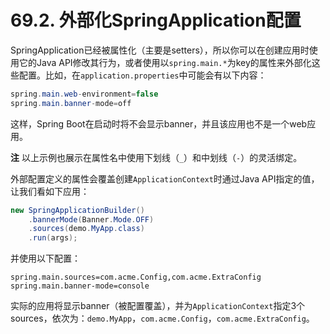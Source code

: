# 69.2. 外部化SpringApplication配置

SpringApplication已经被属性化（主要是setters），所以你可以在创建应用时使用它的Java API修改其行为，或者使用以`spring.main.*`为key的属性来外部化这些配置。比如，在`application.properties`中可能会有以下内容：

```java
spring.main.web-environment=false
spring.main.banner-mode=off
```

这样，Spring Boot在启动时将不会显示banner，并且该应用也不是一个web应用。

**注** 以上示例也展示在属性名中使用下划线（`_`）和中划线（`-`）的灵活绑定。

外部配置定义的属性会覆盖创建`ApplicationContext`时通过Java API指定的值，让我们看如下应用：

```java
new SpringApplicationBuilder()
    .bannerMode(Banner.Mode.OFF)
    .sources(demo.MyApp.class)
    .run(args);
```

并使用以下配置：

```text
spring.main.sources=com.acme.Config,com.acme.ExtraConfig
spring.main.banner-mode=console
```

实际的应用将显示banner（被配置覆盖），并为`ApplicationContext`指定3个sources，依次为：`demo.MyApp`，`com.acme.Config`，`com.acme.ExtraConfig`。

